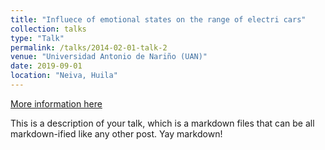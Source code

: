 ```yaml
---
title: "Influece of emotional states on the range of electri cars"
collection: talks
type: "Talk"
permalink: /talks/2014-02-01-talk-2
venue: "Universidad Antonio de Nariño (UAN)"
date: 2019-09-01
location: "Neiva, Huila"
---
```


[More information here](http://example2.com)

This is a description of your talk, which is a markdown files that can be all markdown-ified like any other post. Yay markdown!
